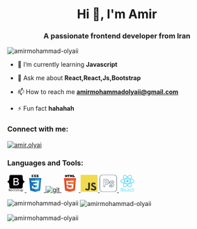 <h1 align="center">Hi 👋, I'm Amir</h1>
<h3 align="center">A passionate frontend developer from Iran</h3>

<p align="left"> <img src="https://komarev.com/ghpvc/?username=amirmohammad-olyaii&label=Profile%20views&color=0e75b6&style=flat" alt="amirmohammad-olyaii" /> </p>

- 🌱 I’m currently learning **Javascript**

- 💬 Ask me about **React,React,Js,Bootstrap**

- 📫 How to reach me **amirmohammadolyaii@gmail.com**

- ⚡ Fun fact **hahahah**

<h3 align="left">Connect with me:</h3>
<p align="left">
<a href="https://instagram.com/amir.olyai" target="blank"><img align="center" src="https://raw.githubusercontent.com/rahuldkjain/github-profile-readme-generator/master/src/images/icons/Social/instagram.svg" alt="amir.olyai" height="30" width="40" /></a>
</p>

<h3 align="left">Languages and Tools:</h3>
<p align="left"> <a href="https://getbootstrap.com" target="_blank" rel="noreferrer"> <img src="https://raw.githubusercontent.com/devicons/devicon/master/icons/bootstrap/bootstrap-plain-wordmark.svg" alt="bootstrap" width="40" height="40"/> </a> <a href="https://www.w3schools.com/css/" target="_blank" rel="noreferrer"> <img src="https://raw.githubusercontent.com/devicons/devicon/master/icons/css3/css3-original-wordmark.svg" alt="css3" width="40" height="40"/> </a> <a href="https://git-scm.com/" target="_blank" rel="noreferrer"> <img src="https://www.vectorlogo.zone/logos/git-scm/git-scm-icon.svg" alt="git" width="40" height="40"/> </a> <a href="https://www.w3.org/html/" target="_blank" rel="noreferrer"> <img src="https://raw.githubusercontent.com/devicons/devicon/master/icons/html5/html5-original-wordmark.svg" alt="html5" width="40" height="40"/> </a> <a href="https://developer.mozilla.org/en-US/docs/Web/JavaScript" target="_blank" rel="noreferrer"> <img src="https://raw.githubusercontent.com/devicons/devicon/master/icons/javascript/javascript-original.svg" alt="javascript" width="40" height="40"/> </a> <a href="https://www.photoshop.com/en" target="_blank" rel="noreferrer"> <img src="https://raw.githubusercontent.com/devicons/devicon/master/icons/photoshop/photoshop-line.svg" alt="photoshop" width="40" height="40"/> </a> <a href="https://reactjs.org/" target="_blank" rel="noreferrer"> <img src="https://raw.githubusercontent.com/devicons/devicon/master/icons/react/react-original-wordmark.svg" alt="react" width="40" height="40"/> </a> </p>

<p><img align="left" src="https://github-readme-stats.vercel.app/api/top-langs?username=amirmohammad-olyaii&show_icons=true&locale=en&layout=compact" alt="amirmohammad-olyaii" /></p>

<p>&nbsp;<img align="center" src="https://github-readme-stats.vercel.app/api?username=amirmohammad-olyaii&show_icons=true&locale=en" alt="amirmohammad-olyaii" /></p>

<p><img align="center" src="https://github-readme-streak-stats.herokuapp.com/?user=amirmohammad-olyaii&" alt="amirmohammad-olyaii" /></p>

<!---
Amirmohammad-Olyaii/Amirmohammad-Olyaii is a ✨ special ✨ repository because its `README.md` (this file) appears on your GitHub profile.
You can click the Preview link to take a look at your changes.
--->
